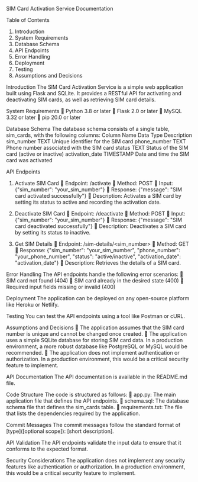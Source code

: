 SIM Card Activation Service Documentation

Table of Contents
1.	Introduction
2.	System Requirements
3.	Database Schema
4.	API Endpoints
5.	Error Handling
6.	Deployment
7.	Testing
8.	Assumptions and Decisions

Introduction
The SIM Card Activation Service is a simple web application built using Flask and SQLite. It provides a RESTful API for activating and deactivating SIM cards, as well as retrieving SIM card details.

System Requirements
	Python 3.8 or later
	Flask 2.0 or later
	MySQL 3.32 or later
	pip 20.0 or later

Database Schema
The database schema consists of a single table, sim_cards, with the following columns:
Column Name	Data Type	Description
sim_number	TEXT	Unique identifier for the SIM card
phone_number	TEXT	Phone number associated with the SIM card
status	TEXT	Status of the SIM card (active or inactive)
activation_date	TIMESTAMP	Date and time the SIM card was activated



API Endpoints
1)	Activate SIM Card
	Endpoint: /activate
	Method: POST
	Input: {"sim_number": "your_sim_number"}
	Response: {"message": "SIM card activated successfully"}
	Description: Activates a SIM card by setting its status to active and recording the activation date.

2)	Deactivate SIM Card
	Endpoint: /deactivate
	Method: POST
	Input: {"sim_number": "your_sim_number"}
	Response: {"message": "SIM card deactivated successfully"}
	Description: Deactivates a SIM card by setting its status to inactive.

3)	Get SIM Details
	Endpoint: /sim-details/<sim_number>
	Method: GET
	Response: {"sim_number": "your_sim_number", "phone_number": "your_phone_number", "status": "active/inactive", "activation_date": "activation_date"}
	Description: Retrieves the details of a SIM card.

Error Handling
The API endpoints handle the following error scenarios:
	SIM card not found (404)
	SIM card already in the desired state (400)
	Required input fields missing or invalid (400)

Deployment
The application can be deployed on any open-source platform like Heroku or Netlify.

Testing
You can test the API endpoints using a tool like Postman or cURL.

Assumptions and Decisions
	The application assumes that the SIM card number is unique and cannot be changed once created.
	The application uses a simple SQLite database for storing SIM card data. In a production environment, a more robust database like PostgreSQL or MySQL would be recommended.
	The application does not implement authentication or authorization. In a production environment, this would be a critical security feature to implement.

API Documentation
The API documentation is available in the README.md file.

Code Structure
The code is structured as follows:
	app.py: The main application file that defines the API endpoints.
	schema.sql: The database schema file that defines the sim_cards table.
	requirements.txt: The file that lists the dependencies required by the application.

Commit Messages
The commit messages follow the standard format of [type]([optional scope]): [short description].

API Validation
The API endpoints validate the input data to ensure that it conforms to the expected format.

Security Considerations
The application does not implement any security features like authentication or authorization. In a production environment, this would be a critical security feature to implement.
